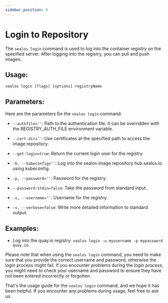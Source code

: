 ```yaml
---
sidebar_position: 6
---
```


# Login to Repository

The `sealos login` command is used to log into the container registry on the specified server. After logging into the registry, you can pull and push images.

## Usage:

`sealos login [flags] [options] registryName`

## Parameters:

Here are the parameters for the `sealos login` command:

- `--authfile=''`: Path to the authentication file. It can be overridden with the REGISTRY_AUTH_FILE environment variable.

- `--cert-dir=''`: Use certificates at the specified path to access the image repository.

- `--get-login=true`: Return the current login user for the registry.

- `-k, --kubeconfig=''`: Log into the sealos image repository hub.sealos.io using kubeconfig.

- `-p, --password=''`: Password for the registry.

- `--password-stdin=false`: Take the password from standard input.

- `-u, --username=''`: Username for the registry.

- `-v, --verbose=false`: Write more detailed information to standard output.

## Examples:

- Log into the quay.io registry: `sealos login -u myusername -p mypassword quay.io`

Please note that when using the `sealos login` command, you need to make sure that you provide the correct username and password, otherwise the login process might fail. If you encounter problems during the login process, you might need to check your username and password to ensure they have not been entered incorrectly or forgotten.

That's the usage guide for the `sealos login` command, and we hope it has been helpful. If you encounter any problems during usage, feel free to ask us.
